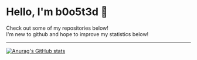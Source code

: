 # Hello, I'm b0o5t3d 👋
Check out some of my repositories below!  
I'm new to github and hope to improve my statistics below!

---

[![Anurag's GitHub stats](https://github-readme-stats.vercel.app/api?username=b0o5t3d&theme=prussian&show_icons=true)](https://github.com/anuraghazra/github-readme-stats)
